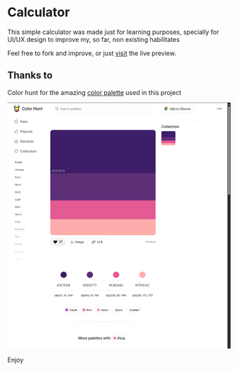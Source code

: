 # Calculator

This simple calculator was made just for learning purposes, specially for UI/UX design to improve my, so far, non existing habilitates

Feel free to fork and improve, or just [visit](https://th3fishmk.github.io/calc/) the live preview.

## Thanks to

Color hunt for the amazing [color palette](https://colorhunt.co/palette/3e1e685d2f77e45a92ffacac) used in this project

![color hunt palette in image](Screenshot_20250913_052609.png)

Enjoy

